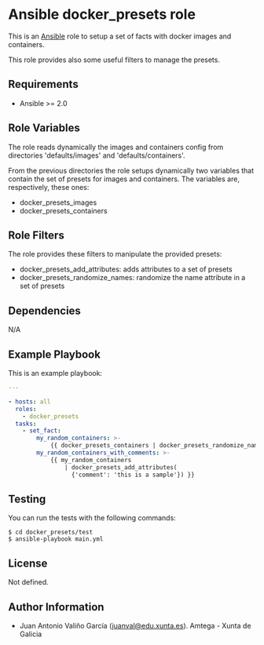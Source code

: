 # Ansible docker_presets role

This is an [Ansible](http://www.ansible.com) role to setup a set of facts with docker images and containers.

This role provides also some useful filters to manage the presets.

## Requirements

- Ansible >= 2.0

## Role Variables

The role reads dynamically the images and containers config from directories 'defaults/images' and 'defaults/containers'.

From the previous directories the role setups dynamically two variables that contain the set of presets for images and containers. The variables are, respectively, these ones:

- docker_presets_images
- docker_presets_containers

## Role Filters

The role provides these filters to manipulate the provided presets:

- docker_presets_add_attributes: adds attributes to a set of presets
- docker_presets_randomize_names: randomize the name attribute in a set of presets

## Dependencies

N/A

## Example Playbook

This is an example playbook:

```yaml
---

- hosts: all
  roles:
    - docker_presets
  tasks:
    - set_fact:
        my_random_containers: >-
            {{ docker_presets_containers | docker_presets_randomize_names }}
        my_random_containers_with_comments: >-
            {{ my_random_containers
                | docker_presets_add_attributes(
                  {'comment': 'this is a sample'}) }}
```

## Testing

You can run the tests with the following commands:

```shell
$ cd docker_presets/test
$ ansible-playbook main.yml
```

## License

Not defined.

## Author Information

- Juan Antonio Valiño García ([juanval@edu.xunta.es](mailto:juanval@edu.xunta.es)). Amtega - Xunta de Galicia
